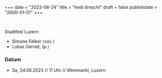 ﻿+++
date = "2023-06-24"
title = "hedi drescht"
draft = false
publishdate = "2000-01-01"
+++

<br>

Stadtfest Luzern 

* Simone Felber (voc.)
* Lukas Gernet, (p.)

### Datum

* Sa, 24.06.2023 // 11 Uhr // Weinmarkt, Luzern


